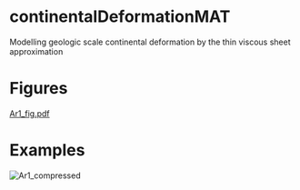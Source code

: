 # continentalDeformationMAT
Modelling geologic scale continental deformation by the thin viscous sheet approximation 

# Figures

[Ar1_fig.pdf](https://github.com/williamjsdavis/continentalDeformationMAT/files/4950077/Ar1_fig.pdf)

# Examples

![Ar1_compressed](https://user-images.githubusercontent.com/38541020/87986639-3f0bdf00-ca92-11ea-9e81-d23afbbff34f.gif)

